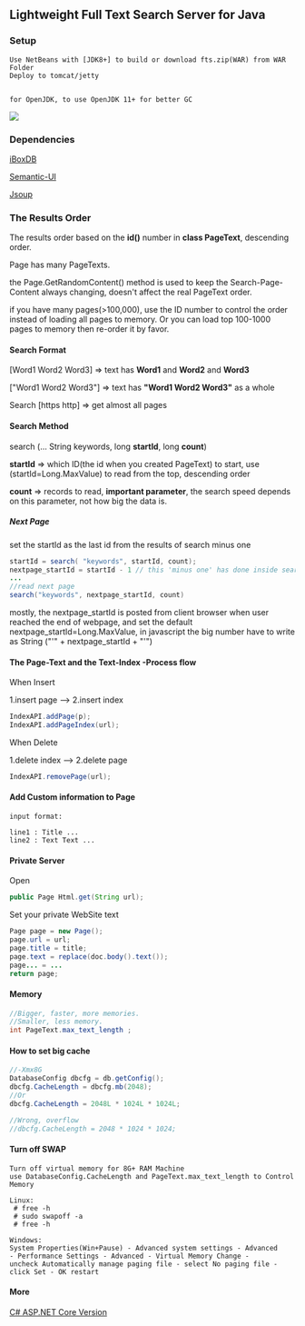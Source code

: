 ## Lightweight Full Text Search Server for Java

### Setup

```
Use NetBeans with [JDK8+] to build or download fts.zip(WAR) from WAR Folder
Deploy to tomcat/jetty


for OpenJDK, to use OpenJDK 11+ for better GC
```


![](https://github.com/iboxdb/ftserver/raw/master/FTServer/web/css/fts2.png)

### Dependencies
[iBoxDB](http://www.iboxdb.com)

[Semantic-UI](http://semantic-ui.com/)

[Jsoup](http://jsoup.org/)



### The Results Order
The results order based on the **id()** number in **class PageText**,  descending order.

Page has many PageTexts.



the Page.GetRandomContent() method is used to keep the Search-Page-Content always changing, doesn't affect the real PageText order.

if you have many pages(>100,000),  use the ID number to control the order instead of loading all pages to memory. 
Or you can load top 100-1000 pages to memory then re-order it by favor. 


#### Search Format

[Word1 Word2 Word3] => text has **Word1** and **Word2** and **Word3**

["Word1 Word2 Word3"] => text has **"Word1 Word2 Word3"** as a whole

Search [https http] => get almost all pages

#### Search Method
search (... String keywords, long **startId**, long **count**)

**startId** => which ID(the id when you created PageText) to start, 
use (startId=Long.MaxValue) to read from the top, descending order

**count** => records to read,  **important parameter**, the search speed depends on this parameter, not how big the data is.

##### Next Page
set the startId as the last id from the results of search minus one

```java
startId = search( "keywords", startId, count);
nextpage_startId = startId - 1 // this 'minus one' has done inside search()
...
//read next page
search("keywords", nextpage_startId, count)
```

mostly, the nextpage_startId is posted from client browser when user reached the end of webpage, 
and set the default nextpage_startId=Long.MaxValue, 
in javascript the big number have to write as String ("'" + nextpage_startId + "'")


#### The Page-Text and the Text-Index -Process flow

When Insert

1.insert page --> 2.insert index
````java
IndexAPI.addPage(p);
IndexAPI.addPageIndex(url);
````


When Delete

1.delete index --> 2.delete page
````java
IndexAPI.removePage(url);
````

#### Add Custom information to Page
```
input format:

line1 : Title ...
line2 : Text Text ...
```

#### Private Server
Open 
```java
public Page Html.get(String url);
```
Set your private WebSite text
```java
Page page = new Page();
page.url = url;
page.title = title;
page.text = replace(doc.body().text());
page... = ...
return page;
```

#### Memory
````java
//Bigger, faster, more memories.
//Smaller, less memory.
int PageText.max_text_length ;
````

#### How to set big cache
```java
//-Xmx8G
DatabaseConfig dbcfg = db.getConfig(); 
dbcfg.CacheLength = dbcfg.mb(2048);
//Or
dbcfg.CacheLength = 2048L * 1024L * 1024L;

//Wrong, overflow
//dbcfg.CacheLength = 2048 * 1024 * 1024;
```

#### Turn off SWAP

```
Turn off virtual memory for 8G+ RAM Machine
use DatabaseConfig.CacheLength and PageText.max_text_length to Control Memory

Linux:
 # free -h
 # sudo swapoff -a
 # free -h 

Windows:
System Properties(Win+Pause) - Advanced system settings - Advanced
- Performance Settings - Advanced - Virtual Memory Change -
uncheck Automatically manage paging file - select No paging file - 
click Set - OK restart
```



#### More
[C# ASP.NET Core Version](https://github.com/iboxdb/ftserver-cs)



